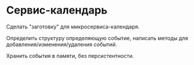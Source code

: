# Сервис-календарь
Сделать "заготовку" для микросервиса-календаря.

Определить структуру определяющую событие, написать методы для добавления/изменения/удаления событий.

Хранить события в памяти, без персистентности. 